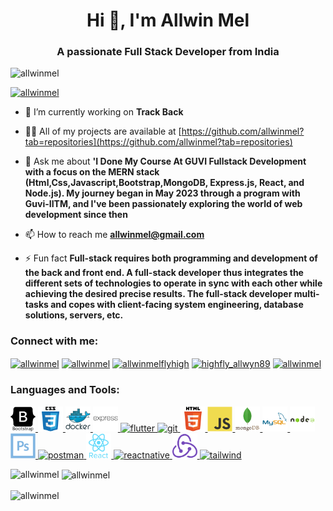 <h1 align="center">Hi 👋, I'm Allwin Mel</h1>
<h3 align="center">A passionate Full Stack Developer from India</h3>

<p align="left"> <img src="https://komarev.com/ghpvc/?username=allwinmel&label=Profile%20views&color=0e75b6&style=flat" alt="allwinmel" /> </p>

<p align="left"> <a href="https://twitter.com/AllwinmelAn" target="blank"><img src="https://img.shields.io/twitter/follow/allwinmel?logo=twitter&style=for-the-badge" alt="allwinmel" /></a> </p>

- 🔭 I’m currently working on **Track Back**

- 👨‍💻 All of my projects are available at [https://github.com/allwinmel?tab=repositories](https://github.com/allwinmel?tab=repositories)

- 💬 Ask me about **'I Done My Course At GUVI Fullstack Development with a focus on the MERN stack (Html,Css,Javascript,Bootstrap,MongoDB, Express.js, React, and Node.js). My journey began in May 2023 through a program with Guvi-IITM, and I've been passionately exploring the world of web development since then**

- 📫 How to reach me **allwinmel@gmail.com**

- ⚡ Fun fact **Full-stack requires both programming and development of the back and front end. A full-stack developer thus integrates the different sets of technologies to operate in sync with each other while achieving the desired precise results. The full-stack developer multi-tasks and copes with client-facing system engineering, database solutions, servers, etc.**

<h3 align="left">Connect with me:</h3>
<p align="left">
<a href="https://twitter.com/allwinmelan" target="blank"><img align="center" src="https://raw.githubusercontent.com/rahuldkjain/github-profile-readme-generator/master/src/images/icons/Social/twitter.svg" alt="allwinmel" height="30" width="40" /></a>
<a href="https://in.linkedin.com/in/allwin-mel-25907a127" target="blank"><img align="center" src="https://raw.githubusercontent.com/rahuldkjain/github-profile-readme-generator/master/src/images/icons/Social/linked-in-alt.svg" alt="allwinmel" height="30" width="40" /></a>
<a href="https://fb.com/allwinmelflyhigh" target="blank"><img align="center" src="https://raw.githubusercontent.com/rahuldkjain/github-profile-readme-generator/master/src/images/icons/Social/facebook.svg" alt="allwinmelflyhigh" height="30" width="40" /></a>
<a href="https://instagram.com/highfly_allwyn89" target="blank"><img align="center" src="https://raw.githubusercontent.com/rahuldkjain/github-profile-readme-generator/master/src/images/icons/Social/instagram.svg" alt="highfly_allwyn89" height="30" width="40" /></a>
<a href="https://651ffa3ead961621802f2c3e--allwin-portfolio.netlify.app"><img align="center" src="https://cdn.iconscout.com/icon/free/png-256/free-online-portfolio-9-1133508.png?f=webp" alt="allwinmel" ight="30" width="40" /></a>
</p>

<h3 align="left">Languages and Tools:</h3>
<p align="left"> <a href="https://getbootstrap.com" target="_blank" rel="noreferrer"> <img src="https://raw.githubusercontent.com/devicons/devicon/master/icons/bootstrap/bootstrap-plain-wordmark.svg" alt="bootstrap" width="40" height="40"/> </a> <a href="https://www.w3schools.com/css/" target="_blank" rel="noreferrer"> <img src="https://raw.githubusercontent.com/devicons/devicon/master/icons/css3/css3-original-wordmark.svg" alt="css3" width="40" height="40"/> </a> <a href="https://www.docker.com/" target="_blank" rel="noreferrer"> <img src="https://raw.githubusercontent.com/devicons/devicon/master/icons/docker/docker-original-wordmark.svg" alt="docker" width="40" height="40"/> </a> <a href="https://expressjs.com" target="_blank" rel="noreferrer"> <img src="https://raw.githubusercontent.com/devicons/devicon/master/icons/express/express-original-wordmark.svg" alt="express" width="40" height="40"/> </a> <a href="https://flutter.dev" target="_blank" rel="noreferrer"> <img src="https://www.vectorlogo.zone/logos/flutterio/flutterio-icon.svg" alt="flutter" width="40" height="40"/> </a> <a href="https://git-scm.com/" target="_blank" rel="noreferrer"> <img src="https://www.vectorlogo.zone/logos/git-scm/git-scm-icon.svg" alt="git" width="40" height="40"/> </a> <a href="https://www.w3.org/html/" target="_blank" rel="noreferrer"> <img src="https://raw.githubusercontent.com/devicons/devicon/master/icons/html5/html5-original-wordmark.svg" alt="html5" width="40" height="40"/> </a> <a href="https://developer.mozilla.org/en-US/docs/Web/JavaScript" target="_blank" rel="noreferrer"> <img src="https://raw.githubusercontent.com/devicons/devicon/master/icons/javascript/javascript-original.svg" alt="javascript" width="40" height="40"/> </a> <a href="https://www.mongodb.com/" target="_blank" rel="noreferrer"> <img src="https://raw.githubusercontent.com/devicons/devicon/master/icons/mongodb/mongodb-original-wordmark.svg" alt="mongodb" width="40" height="40"/> </a> <a href="https://www.mysql.com/" target="_blank" rel="noreferrer"> <img src="https://raw.githubusercontent.com/devicons/devicon/master/icons/mysql/mysql-original-wordmark.svg" alt="mysql" width="40" height="40"/> </a> <a href="https://nodejs.org" target="_blank" rel="noreferrer"> <img src="https://raw.githubusercontent.com/devicons/devicon/master/icons/nodejs/nodejs-original-wordmark.svg" alt="nodejs" width="40" height="40"/> </a> <a href="https://www.photoshop.com/en" target="_blank" rel="noreferrer"> <img src="https://raw.githubusercontent.com/devicons/devicon/master/icons/photoshop/photoshop-line.svg" alt="photoshop" width="40" height="40"/> </a> <a href="https://postman.com" target="_blank" rel="noreferrer"> <img src="https://www.vectorlogo.zone/logos/getpostman/getpostman-icon.svg" alt="postman" width="40" height="40"/> </a> <a href="https://reactjs.org/" target="_blank" rel="noreferrer"> <img src="https://raw.githubusercontent.com/devicons/devicon/master/icons/react/react-original-wordmark.svg" alt="react" width="40" height="40"/> </a> <a href="https://reactnative.dev/" target="_blank" rel="noreferrer"> <img src="https://reactnative.dev/img/header_logo.svg" alt="reactnative" width="40" height="40"/> </a> <a href="https://redux.js.org" target="_blank" rel="noreferrer"> <img src="https://raw.githubusercontent.com/devicons/devicon/master/icons/redux/redux-original.svg" alt="redux" width="40" height="40"/> </a> <a href="https://tailwindcss.com/" target="_blank" rel="noreferrer"> <img src="https://www.vectorlogo.zone/logos/tailwindcss/tailwindcss-icon.svg" alt="tailwind" width="40" height="40"/> </a> </p>

<p><img align="left" src="https://github-readme-stats.vercel.app/api/top-langs?username=allwinmel&show_icons=true&locale=en&layout=compact" alt="allwinmel" /></p>

<p>&nbsp;<img align="center" src="https://github-readme-stats.vercel.app/api?username=allwinmel&show_icons=true&locale=en" alt="allwinmel" /></p>

<p><img align="center" src="https://github-readme-streak-stats.herokuapp.com/?user=allwinmel&" alt="allwinmel" /></p>
